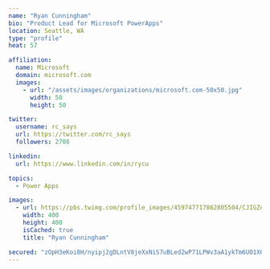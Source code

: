 ```yaml
---
name: "Ryan Cunningham"
bio: "Product Lead for Microsoft PowerApps"
location: Seattle, WA
type: "profile"
heat: 57

affiliation:
  name: Microsoft
  domain: microsoft.com
  images:
    - url: "/assets/images/organizations/microsoft.com-50x50.jpg"
      width: 50
      height: 50

twitter:
  username: rc_says
  url: https://twitter.com/rc_says
  followers: 2708

linkedin:
  url: https://www.linkedin.com/in/rycu

topics:
  - Power Apps

images:
  - url: https://pbs.twimg.com/profile_images/459747717862805504/CJIGZejd_400x400.png
    width: 400
    height: 400
    isCached: true
    title: "Ryan Cunningham"

secured: "zOpH3eKoi8H/nyipj2gDLntV8jeXxNiS7uBLed2wP71LPWv3aA1ykTm6UO1XOViAk/zLkgvCMpSs21d/QrOCzOOla50OkQO8FzMewg/XyO/d+SqhxbF8I+w17XM8MLi7i6+x4u5efIltZa4PeW2osT2UItKa/crJmN3jz0jCw8u0bXsL5yUkIpxOr5WAosj7NzKvkhqC1bz9JbDXV4BLYry+UtRptWlHDfQLLiO8EISnwWD4ZO0FqNglhb+OVXp0hATx2/YN+o5jv4u5weEY5SrVnkIjQ3I3NSCJ4gThIAd2WSLtUXtZTHWnlBiRgywv331TEY8XR3X2TGRyEAWjVSWljmLA2upqW/lVycBLTURkTPvoC+5x075p0iGbWH7gnndCh6SA81WIZfFM4kf7Rq3IB6mAXR9y1ZIp/kqUvTk=;+8enGC9HDpKICA+9C2gogA=="
---
```


